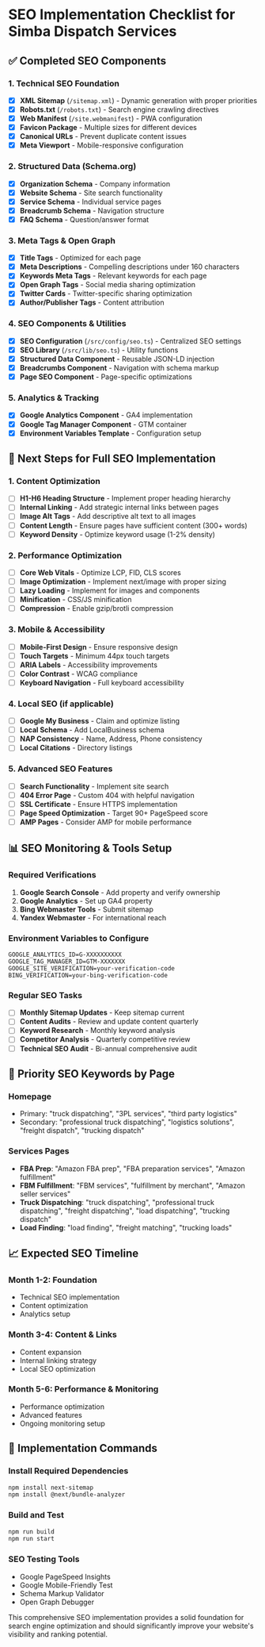 # SEO Implementation Checklist for Simba Dispatch Services

## ✅ Completed SEO Components

### 1. Technical SEO Foundation
- [x] **XML Sitemap** (`/sitemap.xml`) - Dynamic generation with proper priorities
- [x] **Robots.txt** (`/robots.txt`) - Search engine crawling directives
- [x] **Web Manifest** (`/site.webmanifest`) - PWA configuration
- [x] **Favicon Package** - Multiple sizes for different devices
- [x] **Canonical URLs** - Prevent duplicate content issues
- [x] **Meta Viewport** - Mobile-responsive configuration

### 2. Structured Data (Schema.org)
- [x] **Organization Schema** - Company information
- [x] **Website Schema** - Site search functionality
- [x] **Service Schema** - Individual service pages
- [x] **Breadcrumb Schema** - Navigation structure
- [x] **FAQ Schema** - Question/answer format

### 3. Meta Tags & Open Graph
- [x] **Title Tags** - Optimized for each page
- [x] **Meta Descriptions** - Compelling descriptions under 160 characters
- [x] **Keywords Meta Tags** - Relevant keywords for each page
- [x] **Open Graph Tags** - Social media sharing optimization
- [x] **Twitter Cards** - Twitter-specific sharing optimization
- [x] **Author/Publisher Tags** - Content attribution

### 4. SEO Components & Utilities
- [x] **SEO Configuration** (`/src/config/seo.ts`) - Centralized SEO settings
- [x] **SEO Library** (`/src/lib/seo.ts`) - Utility functions
- [x] **Structured Data Component** - Reusable JSON-LD injection
- [x] **Breadcrumbs Component** - Navigation with schema markup
- [x] **Page SEO Component** - Page-specific optimizations

### 5. Analytics & Tracking
- [x] **Google Analytics Component** - GA4 implementation
- [x] **Google Tag Manager Component** - GTM container
- [x] **Environment Variables Template** - Configuration setup

## 🔄 Next Steps for Full SEO Implementation

### 1. Content Optimization
- [ ] **H1-H6 Heading Structure** - Implement proper heading hierarchy
- [ ] **Internal Linking** - Add strategic internal links between pages
- [ ] **Image Alt Tags** - Add descriptive alt text to all images
- [ ] **Content Length** - Ensure pages have sufficient content (300+ words)
- [ ] **Keyword Density** - Optimize keyword usage (1-2% density)

### 2. Performance Optimization
- [ ] **Core Web Vitals** - Optimize LCP, FID, CLS scores
- [ ] **Image Optimization** - Implement next/image with proper sizing
- [ ] **Lazy Loading** - Implement for images and components
- [ ] **Minification** - CSS/JS minification
- [ ] **Compression** - Enable gzip/brotli compression

### 3. Mobile & Accessibility
- [ ] **Mobile-First Design** - Ensure responsive design
- [ ] **Touch Targets** - Minimum 44px touch targets
- [ ] **ARIA Labels** - Accessibility improvements
- [ ] **Color Contrast** - WCAG compliance
- [ ] **Keyboard Navigation** - Full keyboard accessibility

### 4. Local SEO (if applicable)
- [ ] **Google My Business** - Claim and optimize listing
- [ ] **Local Schema** - Add LocalBusiness schema
- [ ] **NAP Consistency** - Name, Address, Phone consistency
- [ ] **Local Citations** - Directory listings

### 5. Advanced SEO Features
- [ ] **Search Functionality** - Implement site search
- [ ] **404 Error Page** - Custom 404 with helpful navigation
- [ ] **SSL Certificate** - Ensure HTTPS implementation
- [ ] **Page Speed Optimization** - Target 90+ PageSpeed score
- [ ] **AMP Pages** - Consider AMP for mobile performance

## 📊 SEO Monitoring & Tools Setup

### Required Verifications
1. **Google Search Console** - Add property and verify ownership
2. **Google Analytics** - Set up GA4 property
3. **Bing Webmaster Tools** - Submit sitemap
4. **Yandex Webmaster** - For international reach

### Environment Variables to Configure
```env
GOOGLE_ANALYTICS_ID=G-XXXXXXXXXX
GOOGLE_TAG_MANAGER_ID=GTM-XXXXXXX
GOOGLE_SITE_VERIFICATION=your-verification-code
BING_VERIFICATION=your-bing-verification-code
```

### Regular SEO Tasks
- [ ] **Monthly Sitemap Updates** - Keep sitemap current
- [ ] **Content Audits** - Review and update content quarterly
- [ ] **Keyword Research** - Monthly keyword analysis
- [ ] **Competitor Analysis** - Quarterly competitive review
- [ ] **Technical SEO Audit** - Bi-annual comprehensive audit

## 🎯 Priority SEO Keywords by Page

### Homepage
- Primary: "truck dispatching", "3PL services", "third party logistics"
- Secondary: "professional truck dispatching", "logistics solutions", "freight dispatch", "trucking dispatch"

### Services Pages
- **FBA Prep**: "Amazon FBA prep", "FBA preparation services", "Amazon fulfillment"
- **FBM Fulfillment**: "FBM services", "fulfillment by merchant", "Amazon seller services"
- **Truck Dispatching**: "truck dispatching", "professional truck dispatching", "freight dispatching", "load dispatching", "trucking dispatch"
- **Load Finding**: "load finding", "freight matching", "trucking loads"

## 📈 Expected SEO Timeline

### Month 1-2: Foundation
- Technical SEO implementation
- Content optimization
- Analytics setup

### Month 3-4: Content & Links
- Content expansion
- Internal linking strategy
- Local SEO optimization

### Month 5-6: Performance & Monitoring
- Performance optimization
- Advanced features
- Ongoing monitoring setup

## 🔧 Implementation Commands

### Install Required Dependencies
```bash
npm install next-sitemap
npm install @next/bundle-analyzer
```

### Build and Test
```bash
npm run build
npm run start
```

### SEO Testing Tools
- Google PageSpeed Insights
- Google Mobile-Friendly Test
- Schema Markup Validator
- Open Graph Debugger

This comprehensive SEO implementation provides a solid foundation for search engine optimization and should significantly improve your website's visibility and ranking potential.